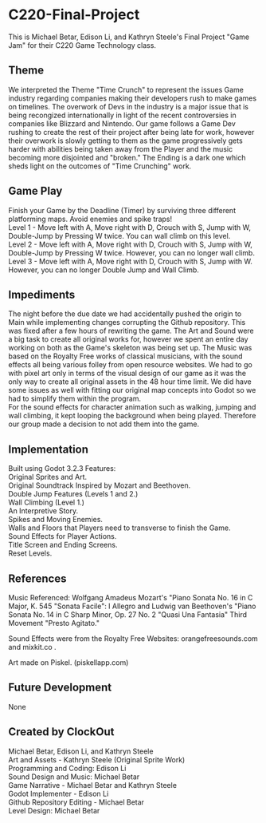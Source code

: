# C220-Final-Project
This is Michael Betar, Edison Li, and Kathryn Steele's Final Project "Game Jam" for their C220 Game Technology class.

## Theme
We interpreted the Theme "Time Crunch" to represent the issues Game industry regarding companies making their developers rush to make games on timelines. The overwork of Devs in the industry is a major issue that is being recongized internationally in light of the recent controversies in companies like Blizzard and Nintendo. Our game follows a Game Dev rushing to create the rest of their project after being late for work, however their overwork is slowly getting to them as the game progressively gets harder with abilities being taken away from the Player and the music becoming more disjointed and "broken." The Ending is a dark one which sheds light on the outcomes of "Time Crunching" work.  

## Game Play
Finish your Game by the Deadline (Timer) by surviving three different platforming maps. Avoid enemies and spike traps!<br />
 Level 1 - Move left with A, Move right with D, Crouch with S, Jump with W, Double-Jump by Pressing W twice. You can wall climb on this level.<br />
 Level 2 - Move left with A, Move right with D, Crouch with S, Jump with W, Double-Jump by Pressing W twice. However, you can no longer wall climb.<br />
 Level 3 - Move left with A, Move right with D, Crouch with S, Jump with W. However, you can no longer Double Jump and Wall Climb.<br />

## Impediments
The night before the due date we had accidentally pushed the origin to Main while implementing changes corrupting the Github repository. This was fixed after a few hours of rewriting the game. The Art and Sound were a big task to create all original works for, however we spent an entire day working on both as the Game's skeleton was being set up. The Music was based on the Royalty Free works of classical musicians, with the sound effects all being various folley from open resource websites. We had to go with pixel art only in terms of the visual design of our game as it was the only way to create all original assets in the 48 hour time limit. We did have some issues as well with fitting our original map concepts into Godot so we had to simplify them within the program.
<br />
For the sound effects for character animation such as walking, jumping and wall climbing, it kept looping the background when being played. Therefore our group made a decision to not add them into the game.

## Implementation
Built using Godot 3.2.3
Features:<br />
Original Sprites and Art.<br />
Original Soundtrack Inspired by Mozart and Beethoven. <br />
Double Jump Features (Levels 1 and 2.)<br />
Wall Climbing (Level 1.)<br />
An Interpretive Story.<br />
Spikes and Moving Enemies.<br />
Walls and Floors that Players need to transverse to finish the Game.<br />
Sound Effects for Player Actions.<br />
Title Screen and Ending Screens.<br />
Reset Levels.<br />


## References
Music Referenced: Wolfgang Amadeus Mozart's "Piano Sonata No. 16 in C Major, K. 545 "Sonata Facile": I Allegro and Ludwig van Beethoven's "Piano Sonata No. 14 in C Sharp Minor, Op. 27 No. 2 "Quasi Una Fantasia" Third Movement "Presto Agitato."

Sound Effects were from the Royalty Free Websites: orangefreesounds.com and mixkit.co .

Art made on Piskel. (piskellapp.com)

## Future Development
None

## Created by ClockOut
Michael Betar, Edison Li, and Kathryn Steele
<br />
Art and Assets - Kathryn Steele (Original Sprite Work)
<br />
Programming and Coding: Edison Li
<br />
Sound Design and Music: Michael Betar
<br />
Game Narrative - Michael Betar and Kathryn Steele
<br />
Godot Implementer - Edison Li
<br />
Github Repository Editing - Michael Betar
<br />
Level Design: Michael Betar
